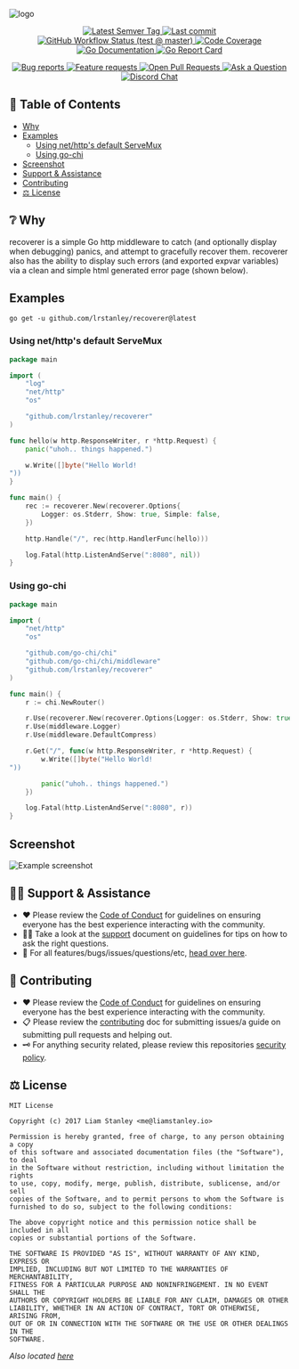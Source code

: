 <!-- template:define:options
{
  "nodescription": true
}
-->
![logo](https://liam.sh/-/gh/svg/lrstanley/recoverer?icon=ic%3Abaseline-error&icon.height=80&layout=left&icon.color=rgba%28222%2C+63%2C+65%2C+1%29&bgcolor=rgba%2830%2C+0%2C+0%2C+1%29)

<!-- template:begin:header -->
<!-- do not edit anything in this "template" block, its auto-generated -->

<p align="center">
  <a href="https://github.com/lrstanley/recoverer/tags">
    <img title="Latest Semver Tag" src="https://img.shields.io/github/v/tag/lrstanley/recoverer?style=flat-square">
  </a>
  <a href="https://github.com/lrstanley/recoverer/commits/master">
    <img title="Last commit" src="https://img.shields.io/github/last-commit/lrstanley/recoverer?style=flat-square">
  </a>


  <a href="https://github.com/lrstanley/recoverer/actions?query=workflow%3Atest+event%3Apush">
    <img title="GitHub Workflow Status (test @ master)" src="https://img.shields.io/github/actions/workflow/status/lrstanley/recoverer/test.yml?branch=master&label=test&style=flat-square">
  </a>

  <a href="https://codecov.io/gh/lrstanley/recoverer">
    <img title="Code Coverage" src="https://img.shields.io/codecov/c/github/lrstanley/recoverer/master?style=flat-square">
  </a>

  <a href="https://pkg.go.dev/github.com/lrstanley/recoverer">
    <img title="Go Documentation" src="https://pkg.go.dev/badge/github.com/lrstanley/recoverer?style=flat-square">
  </a>
  <a href="https://goreportcard.com/report/github.com/lrstanley/recoverer">
    <img title="Go Report Card" src="https://goreportcard.com/badge/github.com/lrstanley/recoverer?style=flat-square">
  </a>
</p>
<p align="center">
  <a href="https://github.com/lrstanley/recoverer/issues?q=is:open+is:issue+label:bug">
    <img title="Bug reports" src="https://img.shields.io/github/issues/lrstanley/recoverer/bug?label=issues&style=flat-square">
  </a>
  <a href="https://github.com/lrstanley/recoverer/issues?q=is:open+is:issue+label:enhancement">
    <img title="Feature requests" src="https://img.shields.io/github/issues/lrstanley/recoverer/enhancement?label=feature%20requests&style=flat-square">
  </a>
  <a href="https://github.com/lrstanley/recoverer/pulls">
    <img title="Open Pull Requests" src="https://img.shields.io/github/issues-pr/lrstanley/recoverer?label=prs&style=flat-square">
  </a>
  <a href="https://github.com/lrstanley/recoverer/discussions/new?category=q-a">
    <img title="Ask a Question" src="https://img.shields.io/badge/support-ask_a_question!-blue?style=flat-square">
  </a>
  <a href="https://liam.sh/chat"><img src="https://img.shields.io/badge/discord-bytecord-blue.svg?style=flat-square" title="Discord Chat"></a>
</p>
<!-- template:end:header -->

<!-- template:begin:toc -->
<!-- do not edit anything in this "template" block, its auto-generated -->
## :link: Table of Contents

  - [Why](#grey_question-why)
  - [Examples](#examples)
    - [Using net/http's default ServeMux](#using-nethttps-default-servemux)
    - [Using go-chi](#using-go-chi)
  - [Screenshot](#screenshot)
  - [Support &amp; Assistance](#raising_hand_man-support--assistance)
  - [Contributing](#handshake-contributing)
  - [⚖️ License](#balance_scale-license)
<!-- template:end:toc -->

## :grey_question: Why

recoverer is a simple Go http middleware to catch (and optionally display when
debugging) panics, and attempt to gracefully recover them. recoverer also has
the ability to display such errors (and exported expvar variables) via a clean
and simple html generated error page (shown below).

## Examples

<!-- template:begin:goget -->
<!-- do not edit anything in this "template" block, its auto-generated -->
```console
go get -u github.com/lrstanley/recoverer@latest
```
<!-- template:end:goget -->

### Using net/http's default ServeMux

```go
package main

import (
	"log"
	"net/http"
	"os"

	"github.com/lrstanley/recoverer"
)

func hello(w http.ResponseWriter, r *http.Request) {
	panic("uhoh.. things happened.")

	w.Write([]byte("Hello World!
"))
}

func main() {
	rec := recoverer.New(recoverer.Options{
		Logger: os.Stderr, Show: true, Simple: false,
	})

	http.Handle("/", rec(http.HandlerFunc(hello)))

	log.Fatal(http.ListenAndServe(":8080", nil))
}
```

### Using go-chi

```go
package main

import (
	"net/http"
	"os"

	"github.com/go-chi/chi"
	"github.com/go-chi/chi/middleware"
	"github.com/lrstanley/recoverer"
)

func main() {
	r := chi.NewRouter()

	r.Use(recoverer.New(recoverer.Options{Logger: os.Stderr, Show: true, Simple: false}))
	r.Use(middleware.Logger)
	r.Use(middleware.DefaultCompress)

	r.Get("/", func(w http.ResponseWriter, r *http.Request) {
		w.Write([]byte("Hello World!
"))

		panic("uhoh.. things happened.")
	})

    log.Fatal(http.ListenAndServe(":8080", r))
}
```

## Screenshot

![Example screenshot](https://i.imgur.com/TF0Y7gV.png)

<!-- template:begin:support -->
<!-- do not edit anything in this "template" block, its auto-generated -->
## :raising_hand_man: Support & Assistance

* :heart: Please review the [Code of Conduct](.github/CODE_OF_CONDUCT.md) for
     guidelines on ensuring everyone has the best experience interacting with
     the community.
* :raising_hand_man: Take a look at the [support](.github/SUPPORT.md) document on
     guidelines for tips on how to ask the right questions.
* :lady_beetle: For all features/bugs/issues/questions/etc, [head over here](https://github.com/lrstanley/recoverer/issues/new/choose).
<!-- template:end:support -->

<!-- template:begin:contributing -->
<!-- do not edit anything in this "template" block, its auto-generated -->
## :handshake: Contributing

* :heart: Please review the [Code of Conduct](.github/CODE_OF_CONDUCT.md) for guidelines
     on ensuring everyone has the best experience interacting with the
    community.
* :clipboard: Please review the [contributing](.github/CONTRIBUTING.md) doc for submitting
     issues/a guide on submitting pull requests and helping out.
* :old_key: For anything security related, please review this repositories [security policy](https://github.com/lrstanley/recoverer/security/policy).
<!-- template:end:contributing -->

<!-- template:begin:license -->
<!-- do not edit anything in this "template" block, its auto-generated -->
## :balance_scale: License

```
MIT License

Copyright (c) 2017 Liam Stanley <me@liamstanley.io>

Permission is hereby granted, free of charge, to any person obtaining a copy
of this software and associated documentation files (the "Software"), to deal
in the Software without restriction, including without limitation the rights
to use, copy, modify, merge, publish, distribute, sublicense, and/or sell
copies of the Software, and to permit persons to whom the Software is
furnished to do so, subject to the following conditions:

The above copyright notice and this permission notice shall be included in all
copies or substantial portions of the Software.

THE SOFTWARE IS PROVIDED "AS IS", WITHOUT WARRANTY OF ANY KIND, EXPRESS OR
IMPLIED, INCLUDING BUT NOT LIMITED TO THE WARRANTIES OF MERCHANTABILITY,
FITNESS FOR A PARTICULAR PURPOSE AND NONINFRINGEMENT. IN NO EVENT SHALL THE
AUTHORS OR COPYRIGHT HOLDERS BE LIABLE FOR ANY CLAIM, DAMAGES OR OTHER
LIABILITY, WHETHER IN AN ACTION OF CONTRACT, TORT OR OTHERWISE, ARISING FROM,
OUT OF OR IN CONNECTION WITH THE SOFTWARE OR THE USE OR OTHER DEALINGS IN THE
SOFTWARE.
```

_Also located [here](LICENSE)_
<!-- template:end:license -->

